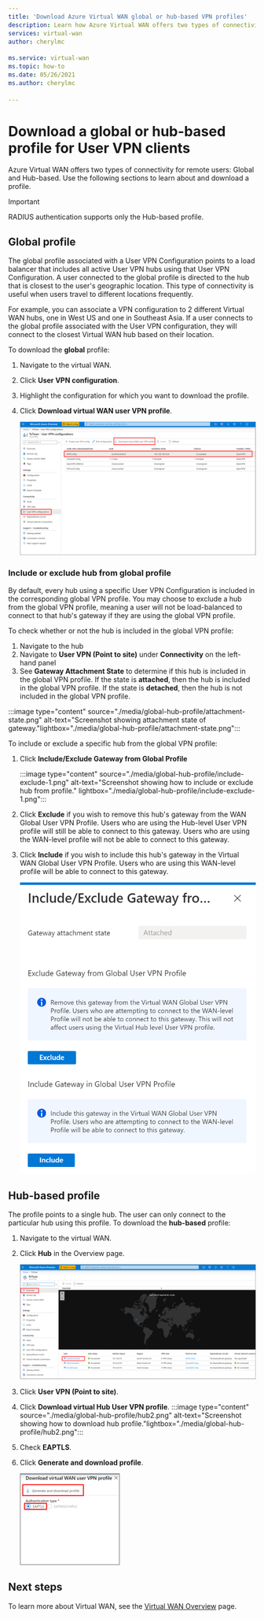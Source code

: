 ```yaml
---
title: 'Download Azure Virtual WAN global or hub-based VPN profiles'
description: Learn how Azure Virtual WAN offers two types of connectivity for remote users and how to download a profile. 
services: virtual-wan
author: cherylmc

ms.service: virtual-wan
ms.topic: how-to
ms.date: 05/26/2021
ms.author: cherylmc

---
```


# Download a global or hub-based profile for User VPN clients

Azure Virtual WAN offers two types of connectivity for remote users: Global and Hub-based. Use the following sections to learn about and download a profile. 

> [!IMPORTANT]
> RADIUS authentication supports only the Hub-based profile.

## Global profile

The global profile associated with a User VPN Configuration points to a load balancer that includes all active User VPN hubs using that User VPN Configuration. A user connected to the global profile is directed to the hub that is closest to the user's geographic location. This type of connectivity is useful when users travel to different locations frequently. 

For example, you can associate a VPN configuration to 2 different Virtual WAN hubs, one in West US and one in Southeast Asia. If a user connects to the global profile associated with the User VPN configuration, they will connect to the closest Virtual WAN hub based on their location. 

To download the **global** profile:

1. Navigate to the virtual WAN.
2. Click **User VPN configuration**.
3. Highlight the configuration for which you want to download the profile.
4. Click **Download virtual WAN user VPN profile**.

   ![Global profile](./media/global-hub-profile/global1.png)

### Include or exclude hub from global profile

By default, every hub using a specific User VPN Configuration is included in the corresponding global VPN profile. You may choose to exclude a hub from the global VPN profile, meaning a user will not be load-balanced to connect to that hub's gateway if they are using the global VPN profile. 

To check whether or not the hub is included in the global VPN profile:

1. Navigate to the hub
1. Navigate to **User VPN (Point to site)** under **Connectivity** on the left-hand panel
1. See **Gateway Attachment State** to determine if this hub is included in the global VPN profile. If the state is **attached**, then the hub is included in the global VPN profile. If the state is **detached**, then the hub is not included in the global VPN profile. 

 :::image type="content" source="./media/global-hub-profile/attachment-state.png" alt-text="Screenshot showing attachment state of gateway."lightbox="./media/global-hub-profile/attachment-state.png":::

To include or exclude a specific hub from the global VPN profile: 

1. Click **Include/Exclude Gateway from Global Profile**

   :::image type="content" source="./media/global-hub-profile/include-exclude-1.png" alt-text="Screenshot showing how to include or exclude hub from profile." lightbox="./media/global-hub-profile/include-exclude-1.png":::

1. Click **Exclude** if you wish to remove this hub's gateway from the WAN Global User VPN Profile. Users who are using the Hub-level User VPN profile will still be able to connect to this gateway. Users who are using the WAN-level profile will not be able to connect to this gateway.

1. Click **Include** if you wish to include this hub's gateway in the Virtual WAN Global User VPN Profile. Users who are using this WAN-level profile will be able to connect to this gateway. 


   ![Hub profile 4](./media/global-hub-profile/include-exclude.png)

## Hub-based profile

The profile points to a single hub. The user can only connect to the particular hub using this profile. To download the **hub-based** profile:

1. Navigate to the virtual WAN.
2. Click **Hub** in the Overview page.

    ![Hub profile 1](./media/global-hub-profile/hub1.png)
3. Click **User VPN (Point to site)**.
4. Click **Download virtual Hub User VPN profile**.
 :::image type="content" source="./media/global-hub-profile/hub2.png" alt-text="Screenshot showing how to download hub profile."lightbox="./media/global-hub-profile/hub2.png":::

5. Check **EAPTLS**.
6. Click **Generate and download profile**.

   ![Hub profile 3](./media/global-hub-profile/download.png)


## Next steps

To learn more about Virtual WAN, see the [Virtual WAN Overview](virtual-wan-about.md) page.
